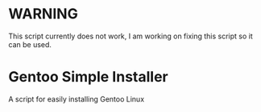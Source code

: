 # WARNING
This script currently does not work, I am working on fixing this script so it can be used.

# Gentoo Simple Installer
A script for easily installing Gentoo Linux
